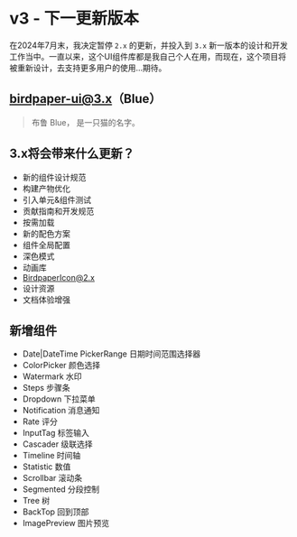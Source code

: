 # v3 - 下一更新版本

在2024年7月末，我决定暂停 `2.x` 的更新，并投入到 `3.x` 新一版本的设计和开发工作当中。一直以来，这个UI组件库都是我自己个人在用，而现在，这个项目将被重新设计，去支持更多用户的使用...期待。

## birdpaper-ui@3.x（Blue）
> 布鲁 Blue， 是一只猫的名字。

## 3.x将会带来什么更新？
- 新的组件设计规范
- 构建产物优化
- 引入单元&组件测试
- 贡献指南和开发规范
- 按需加载
- 新的配色方案
- 组件全局配置
- 深色模式
- 动画库
- BirdpaperIcon@2.x
- 设计资源
- 文档体验增强

## 新增组件
- Date|DateTime PickerRange 日期时间范围选择器
- ColorPicker 颜色选择
- Watermark 水印
- Steps 步骤条
- Dropdown 下拉菜单
- Notification 消息通知
- Rate 评分
- InputTag 标签输入
- Cascader 级联选择
- Timeline 时间轴
- Statistic 数值
- Scrollbar 滚动条
- Segmented 分段控制
- Tree 树
- BackTop 回到顶部
- ImagePreview 图片预览